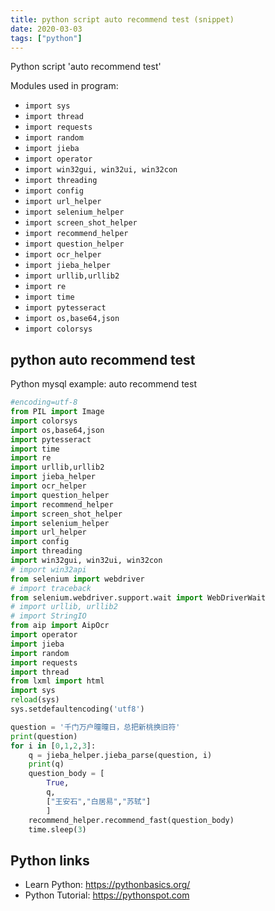 ```yaml
---
title: python script auto recommend test (snippet)
date: 2020-03-03
tags: ["python"]
---
```

Python script 'auto recommend test'


Modules used in program: 
* `import sys`
* `import thread`
* `import requests`
* `import random`
* `import jieba`
* `import operator`
* `import win32gui, win32ui, win32con`
* `import threading`
* `import config`
* `import url_helper`
* `import selenium_helper`
* `import screen_shot_helper`
* `import recommend_helper`
* `import question_helper`
* `import ocr_helper`
* `import jieba_helper`
* `import urllib,urllib2`
* `import re`
* `import time`
* `import pytesseract`
* `import os,base64,json`
* `import colorsys`

## python auto recommend test

Python mysql example: auto recommend test

```python
#encoding=utf-8
from PIL import Image
import colorsys
import os,base64,json
import pytesseract
import time
import re
import urllib,urllib2
import jieba_helper
import ocr_helper
import question_helper
import recommend_helper
import screen_shot_helper
import selenium_helper
import url_helper
import config
import threading
import win32gui, win32ui, win32con
# import win32api
from selenium import webdriver
# import traceback
from selenium.webdriver.support.wait import WebDriverWait
# import urllib, urllib2
# import StringIO 
from aip import AipOcr
import operator
import jieba
import random
import requests
import thread
from lxml import html
import sys
reload(sys) 
sys.setdefaultencoding('utf8')

question = '千门万户曈曈日，总把新桃换旧符'
print(question)
for i in [0,1,2,3]:
    q = jieba_helper.jieba_parse(question, i)
    print(q)
    question_body = [
        True,
        q,
        ["王安石","白居易","苏轼"]
        ]
    recommend_helper.recommend_fast(question_body)
    time.sleep(3)

```

## Python links

- Learn Python: https://pythonbasics.org/
- Python Tutorial: https://pythonspot.com
